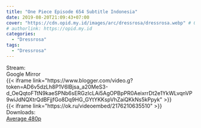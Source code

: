 ```yaml
---
title: "One Piece Episode 654 Subtitle Indonesia"
date: 2019-08-20T21:09:43+07:00
cover: "https://cdn.opid.my.id/images/arc/dressrosa/dressrosa.webp" # Optional, cover
# authorlink: https://opid.my.id
categories:
  - "Dressrosa"
tags:
  - "Dressrosa"
---
```

<div class="ui menu violet borderless inverted">
  <div class="header item active">
        Stream:
    </div>
  <a class="active item" data-tab="google">
    <i class="google drive icon"></i> Google
  </a>
  <a class="item nounderline" data-tab="mirror">
    <i class="odnoklassniki icon"></i> Mirror
  </a>
</div>
<div class="ui bottom attached tab segment active" style="border:0 !important;" data-tab="google">
{{< iframe link="https://www.blogger.com/video.g?token=AD6v5dzLh8P1V6IBjsa_a20MeS3-d_OeQqtoFTtN9kaeSPNb6sERGzIcLAi5AgOPBpPR0AeixrrDt2e1YkWLvqnVP9wiJdNQXtrQdBFjjfGo8Dq9HG_GYtYKKspVhZaiQKkNs5kPpyk" >}}
</div>
<div class="ui bottom attached tab segment" style="border:0 !important;" data-tab="mirror">
{{< iframe link="https://ok.ru/videoembed/2176210635510" >}}
</div>
<div class="ui menu violet borderless inverted">
  <div class="header item active">
        Downloads:
    </div>
  <a class="item nounderline" href="https://ouo.io/u36cfFm" target="_blank" rel="dofollow"><i class="google drive icon"></i>
    Average 480p</a>
</div>